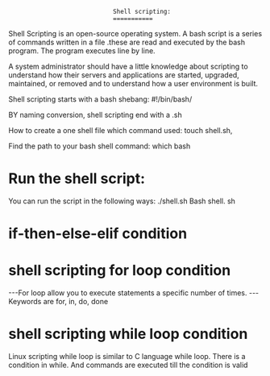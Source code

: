                                  Shell scripting:
                                 ===========
Shell Scripting is an open-source operating system.
A bash script is a series of commands written in a file .these are read and executed by the bash program. The program executes line by line.

A system administrator should have a little knowledge about scripting to understand how their servers and applications are started, upgraded, maintained, or removed and to understand how a user environment is built.

Shell scripting starts with a bash shebang:       #!/bin/bash/


BY naming conversion, shell scripting end with a .sh

How to create a one shell file which command used:  touch shell.sh,
 
Find the path to your bash shell command:   which bash 




Run the shell script:
===============
You can run the script in the following ways:
 ./shell.sh
Bash shell. sh


if-then-else-elif condition
===========================
shell scripting for loop condition
==================================
 ---For loop allow you to execute statements a specific number of times.
 ---Keywords are for, in, do, done

 shell scripting while loop condition
 =====================================
Linux scripting while loop is similar to C language while loop. There is a condition in while. And commands are executed till the condition is valid

